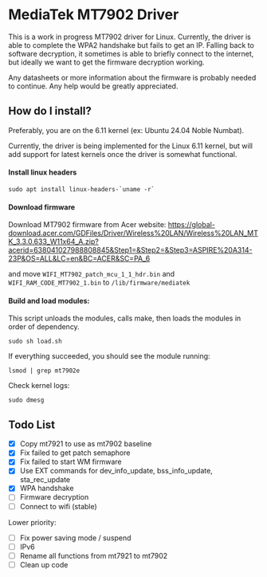# MediaTek MT7902 Driver

This is a work in progress MT7902 driver for Linux. Currently, the driver is able to complete the WPA2 handshake but fails to get an IP. 
Falling back to software decryption, it sometimes is able to briefly connect to the internet, but ideally we want to get the firmware decryption working.

Any datasheets or more information about the firmware is probably needed to continue. Any help would be greatly appreciated.

## How do I install?

Preferably, you are on the 6.11 kernel (ex: Ubuntu 24.04 Noble Numbat).

Currently, the driver is being implemented for the Linux 6.11 kernel, but will add support for latest kernels once the driver is somewhat functional.


#### Install linux headers

```sudo apt install linux-headers-`uname -r` ```

#### Download firmware
Download MT7902 firmware from Acer website: https://global-download.acer.com/GDFiles/Driver/Wireless%20LAN/Wireless%20LAN_MTK_3.3.0.633_W11x64_A.zip?acerid=638041027988808845&Step1=&Step2=&Step3=ASPIRE%20A314-23P&OS=ALL&LC=en&BC=ACER&SC=PA_6 

and move `WIFI_MT7902_patch_mcu_1_1_hdr.bin` and `WIFI_RAM_CODE_MT7902_1.bin` to `/lib/firmware/mediatek`

#### Build and load modules: 
This script unloads the modules, calls make, then loads the modules in order of dependency. 

`sudo sh load.sh`

If everything succeeded, you should see the module running:

`lsmod | grep mt7902e`

Check kernel logs:

`sudo dmesg`

## Todo List
- [x] Copy mt7921 to use as mt7902 baseline
- [x] Fix failed to get patch semaphore
- [x] Fix failed to start WM firmware
- [x] Use EXT commands for dev_info_update, bss_info_update, sta_rec_update
- [x] WPA handshake
- [ ] Firmware decryption
- [ ] Connect to wifi (stable)

Lower priority:
- [ ] Fix power saving mode / suspend
- [ ] IPv6
- [ ] Rename all functions from mt7921 to mt7902
- [ ] Clean up code
